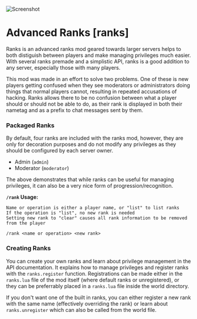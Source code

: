 ![Screenshot](screenshot.png)

Advanced Ranks [ranks]
=======================

Ranks is an advanced ranks mod geared towards larger servers helps to both distiguish between players and make managing privileges much easier. With several ranks premade and a simplistic API, ranks is a good addition to any server, especially those with many players.

This mod was made in an effort to solve two problems. One of these is new players getting confused when they see moderators or administrators doing things that normal players cannot, resulting in repeated accusations of hacking. Ranks allows there to be no confusion between what a player should or should not be able to do, as their rank is displayed in both their nametag and as a prefix to chat messages sent by them.

### Packaged Ranks
By default, four ranks are included with the ranks mod, however, they are only for decoration purposes and do not modify any privileges as they should be configured by each server owner.

* Admin (`admin`)
* Moderator (`moderator`)

The above demonstrates that while ranks can be useful for managing privileges, it can also be a very nice form of progression/recognition.

**`/rank` Usage:**
```
Name or operation is either a player name, or "list" to list ranks
If the operation is "list", no new rank is needed
Setting new rank to "clear" causes all rank information to be removed from the player

/rank <name or operation> <new rank>
```

### Creating Ranks
You can create your own ranks and learn about privilege management in the API documentation. It explains how to manage privileges and register ranks with the `ranks.register` function. Registrations can be made either in the `ranks.lua` file of the mod itself (where default ranks or unregistered), or they can be preferrably placed in a `ranks.lua` file inside the world directory.

If you don't want one of the built in ranks, you can either register a new rank with the same name (effectively overriding the rank) or learn about `ranks.unregister` which can also be called from the world file.

